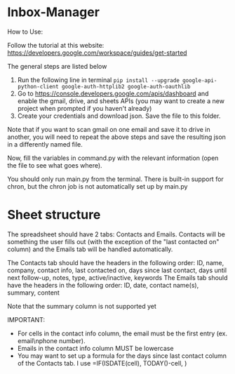 # Inbox-Manager

How to Use:

Follow the tutorial at this website: https://developers.google.com/workspace/guides/get-started

The general steps are listed below

1. Run the following line in terminal ```pip install --upgrade google-api-python-client google-auth-httplib2 google-auth-oauthlib```
2. Go to https://console.developers.google.com/apis/dashboard and enable the gmail, drive, and sheets APIs (you may want to create a new project when prompted if you haven't already)
3. Create your credentials and download json. Save the file to this folder.

Note that if you want to scan gmail on one email and save it to drive in another, you will need to repeat the above steps and save the resulting json in a differently named file.


Now, fill the variables in command.py with the relevant information (open the file to see what goes where).

You should only run main.py from the terminal. There is built-in support for chron, but the chron job is not automatically set up by main.py

# Sheet structure
The spreadsheet should have 2 tabs: Contacts and Emails. Contacts will be something the user fills out (with the exception of the "last contacted on" column) and the Emails tab will be handled automatically.

The Contacts tab should have the headers in the following order: ID, name, company, contact info, last contacted on, days since last contact, days until next follow-up, notes, type, active/inactive, keywords
The Emails tab should have the headers in the following order: ID, date, contact name(s), summary, content

Note that the summary column is not supported yet

IMPORTANT:
- For cells in the contact info column, the email must be the first entry (ex. email\nphone number).
- Emails in the contact info column MUST be lowercase
- You may want to set up a formula for the days since last contact column of the Contacts tab. I use =IF(ISDATE(cell), TODAY()-cell, )
